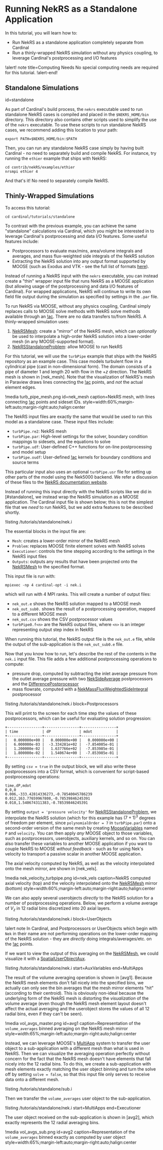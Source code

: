 # Running NekRS as a Standalone Application

In this tutorial, you will learn how to:

- Run NekRS as a standalone application completely separate from Cardinal
- Run a thinly-wrapped NekRS simulation without any physics coupling, to leverage
  Cardinal's postprocessing and I/O features

!alert! note title=Computing Needs
No special computing needs are required for this tutorial.
!alert-end!

## Standalone Simulations
  id=standalone

As part of Cardinal's build process, the `nekrs` executable used to run standalone
NekRS cases is compiled and placed in the `$NEKRS_HOME/bin` directory. This directory
also contains other scripts used to simplify the use of the `nekrs` executable.
To use these scripts to run standalone NekRS cases,
we recommend adding this location to your path:

```
export PATH=$NEKRS_HOME/bin:$PATH
```

Then, you can run any standalone NekRS case simply by having built Cardinal -
no need to separately build and compile NekRS. For instance, try running the
`ethier` example that ships with NekRS:

```
cd contrib/nekRS/examples/ethier
nrsmpi ethier 4
```

And that's it! No need to separately compile NekRS.

## Thinly-Wrapped Simulations

To access this tutorial:

```
cd cardinal/tutorials/standalone
```

To contrast with the previous example, you can achieve the same "standalone"
calculations via Cardinal, which you might be interested in to leverage Cardinal's
postprocessing and data I/O features. Some useful features include:

- Postprocessors to evaluate max/mins, area/volume integrals and averages,
  and mass flux-weighted side integrals of the NekRS solution
- Extracting the NekRS solution into any output format supported by MOOSE (such as
  Exodus and VTK - see the full list of formats
  [here](https://mooseframework.inl.gov/syntax/Outputs/index.html)).

Instead of running a NekRS input
with the `nekrs` executable, you can instead
create a "thin" wrapper input file that runs NekRS as a MOOSE
application (but allowing usage of the postprocessing and data I/O features of Cardinal).
For wrapped applications, NekRS will continue to write its own field file output
during the simulation as specified by settings in the `.par` file.

To run NekRS via MOOSE, without any physics coupling,
Cardinal simply replaces calls to MOOSE solve methods with NekRS solve methods available
through an [!ac](API). There are no data transfers to/from NekRS. A
thinly-wrapped simulation uses:

1. [NekRSMesh](/mesh/NekRSMesh.md): create a "mirror" of the NekRS mesh, which can *optionally* be used to interpolate
   a high-order NekRS solution into a lower-order mesh (in any MOOSE-supported format).
2. [NekRSStandaloneProblem](/problems/NekRSStandaloneProblem.md): allow MOOSE to run NekRS

For this tutorial, we will use the `turbPipe` example that ships with the NekRS repository
as an example case. This case models
turbulent flow in a cylindrical pipe (cast in non-dimensional form). The domain consists
of a pipe of diameter 1 and length 20 with flow in the $+z$ direction. The
NekRS mesh is shown in [nek_mesh]. Note that the visualization of NekRS's
mesh in Paraview draws lines connecting the [!ac](GLL) points, and *not* the actual
element edges.

!media turb_pipe_mesh.png
  id=nek_mesh
  caption=NekRS mesh, with lines connecting [!ac](GLL) points and sideset IDs.
  style=width:60%;margin-left:auto;margin-right:auto;halign:center

The NekRS input files are exactly the same that would be used to run this model
as a standalone case. These input files include:

- `turbPipe.re2`: NekRS mesh
- `turbPipe.par`: High-level settings for the solver, boundary condition mappings
   to sidesets, and the equations to solve
- `turbPipe.udf`: User-defined C++ functions for on-line postprocessing and model setup
- `turbPipe.oudf`: User-defined [!ac](OCCA) kernels for boundary conditions and source terms

This particular input also uses an optional `turbPipe.usr` file for setting up
other parts of the model using the Nek5000 backend. We refer a discussion
of these files to the [NekRS documentation website](https://nekrsdoc.readthedocs.io/en/latest/input_files.html).

Instead of running this input directly with the NekRS scripts like we did
in [#standalone], we instead wrap the NekRS simulation as a MOOSE application.
The Cardinal input file is shown below; this is not the simplest file that we
*need* to run NekRS, but we add extra features to be described shortly.

!listing /tutorials/standalone/nek.i

The essential blocks in the input file are:

- `Mesh`: creates a lower-order mirror of the NekRS mesh
- `Problem`: replaces MOOSE finite element solves with NekRS solves
- `Executioner`: controls the time stepping according to the settings in the NekRS input files
- `Outputs`: outputs any results that have been projected onto the [NekRSMesh](/mesh/NekRSMesh.md) to the specified format.

This input file is run with:

```
mpiexec -np 4 cardinal-opt -i nek.i
```

which will run with 4 MPI ranks. This will create a number of output files:

- `nek_out.e` shows the NekRS solution mapped to a MOOSE mesh
- `nek_out_sub0.` shows the result of a postprocessing operation, mapped to a
  different MOOSE mesh
- `nek_out.csv` shows the CSV postprocessor values
- `turbPipe0.f<n>` are the NekRS output files, where `<n>` is an integer representing output step index in NekRS

When running this tutorial, the NekRS output file is the `nek_out.e` file,
while the output of the sub-application is the `nek_out_sub0.e` file.

Now that you know how to run, let's describe
the rest of the contents in the `nek.i` input file.
This file adds a few additional postprocessing operations to compute:

- pressure drop, computed by subtracting the inlet average pressure from the outlet
  average pressure with two [NekSideAverage](/postprocessors/NekSideAverage.md)
  postprocessors and the [DifferencePostprocessor](https://mooseframework.inl.gov/source/postprocessors/DifferencePostprocessor.html)
- mass flowrate, computed with a [NekMassFluxWeightedSideIntegral](/postprocessors/NekMassFluxWeightedSideIntegral.md)
  postprocessor

!listing /tutorials/standalone/nek.i
  block=Postprocessors

This will print to the screen for each time step the values of these postprocessors,
which can be useful for evaluating solution progression:

```
+----------------+----------------+----------------+
| time           | dP             | mdot           |
+----------------+----------------+----------------+
|   0.000000e+00 |   0.000000e+00 |   0.000000e+00 |
|   6.000000e-03 |  -3.334281e+02 |  -7.854005e-01 |
|   1.200000e-02 |   1.637766e+02 |  -7.853985e-01 |
|   1.800000e-02 |   1.540674e+00 |  -7.853985e-01 |
+----------------+----------------+----------------+
```

By setting `csv = true` in the output block, we will also write these postprocessors
into a CSV format, which is convenient for script-based postprocessing operations:

```
time,dP,mdot
0,0,0
0.006,-333.42814336273,-0.78540045786239
0.012,163.77659967808,-0.78539846245391
0.018,1.540674311383,-0.78539846245391
```

By setting `output = 'pressure velocity'` for [NekRSStandaloneProblem](/problems/NekRSStandaloneProblem.md),
we interpolate the NekRS solution (which for this example has $(7+1)^3$ degrees of
freedom per element, since `polynomialOrder = 7` in `turbPipe.par`)
onto a second-order version of the same mesh by creating
[MooseVariables](https://mooseframework.inl.gov/source/variables/MooseVariable.html)
named `P` and `velocity`. You can then apply *any* MOOSE object to those
variables, such as postprocessors, userobjects, auxiliary kernels, and so on.
You can also transfer these variables to another MOOSE application
if you want to couple NekRS to MOOSE *without feedback* - such as for using
Nek's velocity to transport a passive scalar in another MOOSE application.

The axial velocity computed by NekRS, as well as the velocity interpolated onto
the mesh mirror, are shown in [nek_vels].

!media nek_velocity_turbpipe.png
  id=nek_vels
  caption=NekRS computed axial velocity (top) and the velocity interpolated onto the [NekRSMesh](/mesh/NekRSMesh.md) mirror (bottom)
  style=width:60%;margin-left:auto;margin-right:auto;halign:center

We can also apply several userobjects *directly* to the NekRS solution for a
number of postprocessing operations. Below, we perform a volume average
of $V_z$ in 12 radial bins discretized into 20 axial layers.

!listing /tutorials/standalone/nek.i
  block=UserObjects

!alert note
In Cardinal, and Postprocessors or UserObjects which begin with `Nek` in their name
are not performing operations on the lower-order mapping
of the NekRS solution - they are *directly* doing integrals/averages/etc. on
the [!ac](GLL) points.

If we want to view the output of this averaging on the
[NekRSMesh](/mesh/NekRSMesh.md), we could visualize it with a
[SpatialUserObjectAux](https://mooseframework.inl.gov/source/auxkernels/SpatialUserObjectAux.html).

!listing /tutorials/standalone/nek.i
  start=AuxVariables
  end=MultiApps

The result of the volume averaging operation is shown in [avg1].
Because the NekRS mesh elements don't fall nicely into the specified bins,
we actually can only see the bin averages that the mesh mirror elements "hit"
(according to their centroid). This is obviously non-ideal because the underlying
form of the NekRS mesh is distorting the *visualization* of the volume average
(even though the NekRS mesh element layout doesn't affect the actual averaging
and the userobject stores the values of all 12 radial bins, even if they can't
be seen).

!media vol_avgs_master.png
  id=avg1
  caption=Representation of the `volume_averages` binned averaging on the NekRS mesh mirror
  style=width:65%;margin-left:auto;margin-right:auto;halign:center

Instead, we can
leverage MOOSE's [MultiApp](https://mooseframework.inl.gov/syntax/MultiApps/index.html)
system to transfer the user object to a sub-application with a different mesh
than what is used in NekRS. Then we can visualize the averaging operation
perfectly without concern for the fact that the NekRS mesh doesn't have elements
that fall nicely into the 12 radial bins. To do this,
we create a sub-application with mesh elements exactly matching
the user object binning and turn the solve off by setting `solve = false`, so that
this input file only serves to receive data onto a different mesh.

!listing /tutorials/standalone/sub.i

Then we transfer the `volume_averages` user object to the sub-application.

!listing /tutorials/standalone/nek.i
  start=MultiApps
  end=Executioner

The user object received on the sub-application is shown in [avg2],
which exactly represents the 12 radial averaging bins.

!media vol_avgs_sub.png
  id=avg2
  caption=Representation of the `volume_averages` binned exactly as computed by user object
  style=width:65%;margin-left:auto;margin-right:auto;halign:center
